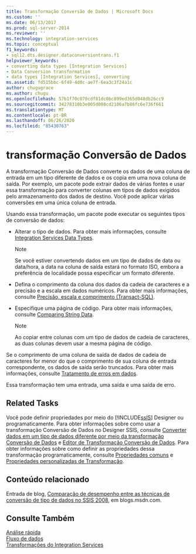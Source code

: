 ```yaml
---
title: Transformação Conversão de Dados | Microsoft Docs
ms.custom: ''
ms.date: 06/13/2017
ms.prod: sql-server-2014
ms.reviewer: ''
ms.technology: integration-services
ms.topic: conceptual
f1_keywords:
- sql12.dts.designer.dataconversiontrans.f1
helpviewer_keywords:
- converting data types [Integration Services]
- Data Conversion transformation
- data types [Integration Services], converting
ms.assetid: fd515bbc-6f49-4d0c-ae7f-6ea3c3f24a1c
author: chugugrace
ms.author: chugu
ms.openlocfilehash: 57b1f70c070cdf81dc0bc899ed365d048db26cc9
ms.sourcegitcommit: 34278310b3e005d008cd2106a7b86fc6e736f661
ms.translationtype: MT
ms.contentlocale: pt-BR
ms.lasthandoff: 06/26/2020
ms.locfileid: "85430763"
---
```

# <a name="data-conversion-transformation"></a>transformação Conversão de Dados
  A transformação Conversão de Dados converte os dados de uma coluna de entrada em um tipo diferente de dados e os copia em uma nova coluna de saída. Por exemplo, um pacote pode extrair dados de várias fontes e usar essa transformação para converter colunas em tipos de dados exigidos pelo armazenamento dos dados de destino. Você pode aplicar várias conversões em uma única coluna de entrada.  
  
 Usando essa transformação, um pacote pode executar os seguintes tipos de conversão de dados:  
  
-   Alterar o tipo de dados. Para obter mais informações, consulte [Integration Services Data Types](../integration-services-data-types.md).  
  
    > [!NOTE]  
    >  Se você estiver convertendo dados em um tipo de dados de data ou data/hora, a data na coluna de saída estará no formato ISO, embora a preferência de localidade possa especificar um formato diferente.  
  
-   Defina o comprimento da coluna dos dados da cadeia de caracteres e a precisão e a escala em dados numéricos. Para obter mais informações, consulte [Precisão, escala e comprimento &#40;Transact-SQL&#41;](/sql/t-sql/data-types/precision-scale-and-length-transact-sql).  
  
-   Especifique uma página de código. Para obter mais informações, consulte [Comparing String Data](../comparing-string-data.md).  
  
    > [!NOTE]  
    >  Ao copiar entre colunas com um tipo de dados de cadeia de caracteres, as duas colunas devem usar a mesma página de código.  
  
 Se o comprimento de uma coluna de saída de dados de cadeia de caracteres for menor do que o comprimento de sua coluna de entrada correspondente, os dados de saída serão truncados. Para obter mais informações, consulte [Tratamento de erros em dados](../error-handling-in-data.md).  
  
 Essa transformação tem uma entrada, uma saída e uma saída de erro.  
  
## <a name="related-tasks"></a>Related Tasks  
 Você pode definir propriedades por meio do [!INCLUDE[ssIS](../../../includes/ssis-md.md)] Designer ou programaticamente. Para obter informações sobre como usar a transformação Conversão de Dados no Designer SSIS, consulte [Converter dados em um tipo de dados diferente por meio da transformação Conversão de Dados](data-conversion-transformation.md) e [Editor de Transformação Conversão de Dados](../../data-conversion-transformation-editor.md). Para obter informações sobre como definir as propriedades dessa transformação programaticamente, consulte [Propriedades comuns](../../common-properties.md) e [Propriedades personalizadas de Transformação](transformation-custom-properties.md).  
  
## <a name="related-content"></a>Conteúdo relacionado  
 Entrada de blog, [Comparação de desempenho entre as técnicas de conversão de tipo de dados no SSIS 2008](https://techcommunity.microsoft.com/t5/datacat/performance-comparison-between-data-type-conversion-techniques/ba-p/305035), em blogs.msdn.com.  
  
## <a name="see-also"></a>Consulte Também  
 [Análise rápida](../../fast-parse.md)   
 [Fluxo de dados](../data-flow.md)   
 [Transformações do Integration Services](integration-services-transformations.md)  
  
  
